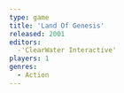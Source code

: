 ```yaml
---
type: game
title: 'Land Of Genesis'
released: 2001
editors: 
  -'ClearWater Interactive'
players: 1
genres:
  - Action
---
```

